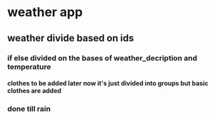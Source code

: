 # weather app

## weather divide based on ids

### if else divided on the bases of weather_decription and temperature

#### clothes to be added later now it's just divided into groups but basic clothes are added

### done till rain
